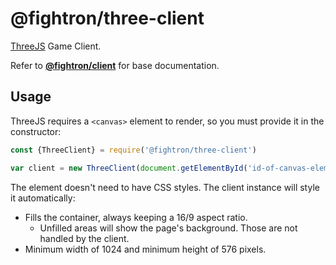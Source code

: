 # @fightron/three-client

[ThreeJS](https://threejs.org/) Game Client.

Refer to [__@fightron/client__](https://github.com/fightron/client) for base documentation.

## Usage

ThreeJS requires a `<canvas>` element to render, so you must provide it in the constructor:

```js
const {ThreeClient} = require('@fightron/three-client')

var client = new ThreeClient(document.getElementById('id-of-canvas-element'))
```

The element doesn't need to have CSS styles. The client instance will style it automatically:

* Fills the container, always keeping a 16/9 aspect ratio.
  * Unfilled areas will show the page's background. Those are not handled by the client.
* Minimum width of 1024 and minimum height of 576 pixels.
